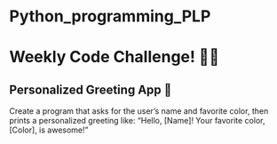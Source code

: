 # Python_programming_PLP
# Weekly Code Challenge! 🐍💡
## Personalized Greeting App 👋
Create a program that asks for the user’s name and favorite color, then prints a personalized greeting like: “Hello, [Name]! Your favorite color, [Color], is awesome!”
